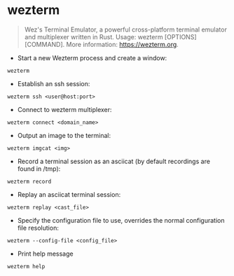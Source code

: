 # wezterm

> Wez's Terminal Emulator, a powerful cross-platform terminal emulator and multiplexer written in Rust.
> Usage: wezterm [OPTIONS] [COMMAND].
> More information: https://wezterm.org.

- Start a new Wezterm process and create a window:

`wezterm`

- Establish an ssh session:

`wezterm ssh <user@host:port>`

- Connect to wezterm multiplexer:

`wezterm connect <domain_name>`

- Output an image to the terminal:

`wezterm imgcat <img>`

- Record a terminal session as an asciicat (by default recordings are found in /tmp):

`wezterm record`

- Replay an asciicat terminal session:

`wezterm replay <cast_file>`

- Specify the configuration file to use, overrides the normal configuration file resolution:

`wezterm --config-file <config_file>`

- Print help message

`wezterm help`

